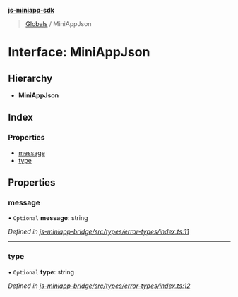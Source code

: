 **[js-miniapp-sdk](../README.md)**

> [Globals](../README.md) / MiniAppJson

# Interface: MiniAppJson

## Hierarchy

* **MiniAppJson**

## Index

### Properties

* [message](miniappjson.md#message)
* [type](miniappjson.md#type)

## Properties

### message

• `Optional` **message**: string

*Defined in [js-miniapp-bridge/src/types/error-types/index.ts:11](https://github.com/rakutentech/js-miniapp/blob/68a59c0/js-miniapp-bridge/src/types/error-types/index.ts#L11)*

___

### type

• `Optional` **type**: string

*Defined in [js-miniapp-bridge/src/types/error-types/index.ts:12](https://github.com/rakutentech/js-miniapp/blob/68a59c0/js-miniapp-bridge/src/types/error-types/index.ts#L12)*
